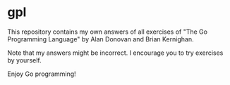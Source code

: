 # gpl

This repository contains my own answers of all exercises of "The Go Programming Language" by Alan Donovan and Brian Kernighan.

Note that my answers might be incorrect. I encourage you to try exercises by yourself.

Enjoy Go programming!
